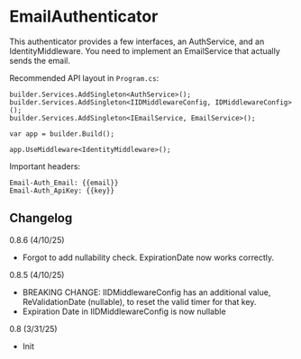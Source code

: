 # EmailAuthenticator

This authenticator provides a few interfaces, an AuthService, and an IdentityMiddleware. You need to 
implement an EmailService that actually sends the email. 

Recommended API layout in `Program.cs`: 

```
builder.Services.AddSingleton<AuthService>();
builder.Services.AddSingleton<IIDMiddlewareConfig, IDMiddlewareConfig>();
builder.Services.AddSingleton<IEmailService, EmailService>();

var app = builder.Build();

app.UseMiddleware<IdentityMiddleware>();
```

Important headers: 
```
Email-Auth_Email: {{email}}
Email-Auth_ApiKey: {{key}}
```

## Changelog

0.8.6 (4/10/25)

- Forgot to add nullability check. ExpirationDate now works correctly.

0.8.5 (4/10/25)

- BREAKING CHANGE: IIDMiddlewareConfig has an additional value, ReValidationDate (nullable), to reset the valid timer for that key. 
- Expiration Date in IIDMiddlewareConfig is now nullable

0.8 (3/31/25)

- Init